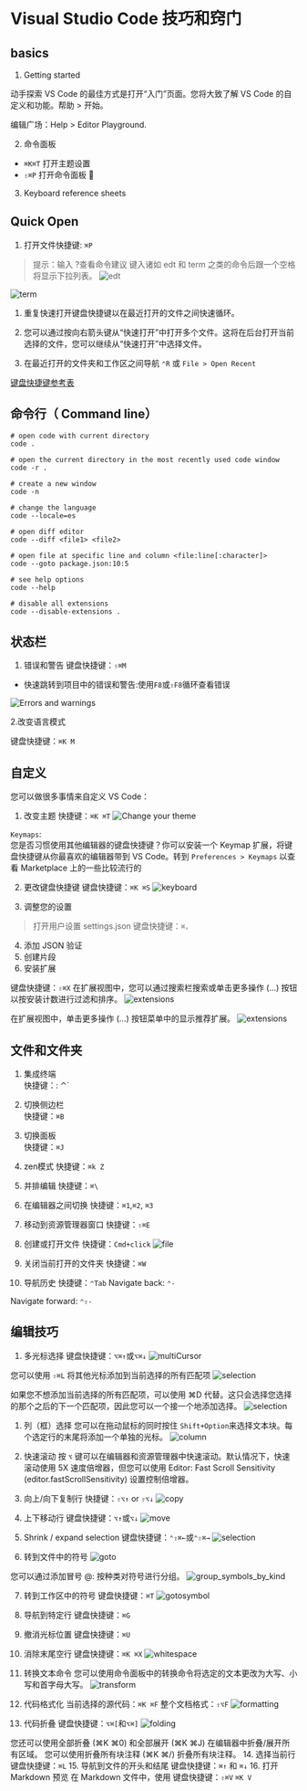 # Visual Studio Code 技巧和窍门

## basics

1. Getting started

动手探索 VS Code 的最佳方式是打开“入门”页面。您将大致了解 VS Code 的自定义和功能。帮助 > 开始。

编辑广场：Help > Editor Playground.

2. 命令面板

- `⌘K⌘T` 打开主题设置
- `⇧⌘P` 打开命令面板

3. Keyboard reference sheets

## Quick Open

1. 打开文件快捷键: `⌘P`

>提示：输入 ?查看命令建议
> 键入诸如 edt 和 term 之类的命令后跟一个空格将显示下拉列表。
![edt](assets/quick-open-command-dropdown.png)

![term](assets/term-quick-open.png)

1. 重复快速打开键盘快捷键以在最近打开的文件之间快速循环。

2. 您可以通过按向右箭头键从“快速打开”中打开多个文件。这将在后台打开当前选择的文件，您可以继续从“快速打开”中选择文件。

3. 在最近打开的文件夹和工作区之间导航 `⌃R` 或 `File > Open Recent`

[键盘快捷键参考表](chrome-extension://ikhdkkncnoglghljlkmcimlnlhkeamad/pdf-viewer/web/viewer.html?file=https%3A%2F%2Fcode.visualstudio.com%2Fshortcuts%2Fkeyboard-shortcuts-macos.pdf)

## 命令行（ Command line）

```shell
# open code with current directory
code .

# open the current directory in the most recently used code window
code -r .

# create a new window
code -n

# change the language
code --locale=es

# open diff editor
code --diff <file1> <file2>

# open file at specific line and column <file:line[:character]>
code --goto package.json:10:5

# see help options
code --help

# disable all extensions
code --disable-extensions .
```

## 状态栏

1. 错误和警告
键盘快捷键：`⇧⌘M`

- 快速跳转到项目中的错误和警告:使用`F8`或`⇧F8`循环查看错误

![Errors and warnings](assets/Errors_Warnings.gif)

2.改变语言模式

键盘快捷键：`⌘K M`

## 自定义

您可以做很多事情来自定义 VS Code：

1. 改变主题
快捷键：`⌘K ⌘T`
![Change your theme](assets/PreviewFileIconThemes.gif)

`Keymaps`:  
您是否习惯使用其他编辑器的键盘快捷键？你可以安装一个 Keymap 扩展，将键盘快捷键从你最喜欢的编辑器带到 VS Code。转到 `Preferences > Keymaps` 以查看 Marketplace 上的一些比较流行的

2. 更改键盘快捷键
键盘快捷键：`⌘K ⌘S`
![keyboard](assets/KeyboardShortcuts.gif)

3. 调整您的设置

> 打开用户设置 settings.json
键盘快捷键：`⌘，`

4. 添加 JSON 验证
5. 创建片段
6. 安装扩展

键盘快捷键：`⇧⌘X`
在扩展视图中，您可以通过搜索栏搜索或单击更多操作 (...) 按钮以按安装计数进行过滤和排序。
![extensions](assets/show-popular-extensions.png)

在扩展视图中，单击更多操作 (...) 按钮菜单中的显示推荐扩展。
![extensions](assets/show-recommended-extensions.png)

## 文件和文件夹

1. 集成终端  
快捷键：: ⌃\`
2. 切换侧边栏  
快捷键：`⌘B`
3. 切换面板  
快捷键：`⌘J`
4. zen模式
快捷键：`⌘k Z`
5. 并排编辑
快捷键：`⌘\`
6. 在编辑器之间切换
快捷键：`⌘1`,`⌘2`, `⌘3`
7. 移动到资源管理器窗口
快捷键：`⇧⌘E`
8. 创建或打开文件
快捷键：`Cmd+click`
![file](assets/create_open_file.gif)

9. 关闭当前打开的文件夹
快捷键：`⌘W`
10. 导航历史
快捷键：`⌃Tab`
Navigate back: `⌃-`

Navigate forward: `⌃⇧-`

## 编辑技巧

1. 多光标选择
键盘快捷键：`⌥⌘↑`或`⌥⌘↓`
![multiCursor](assets/multicursor.gif)

您可以使用 `⇧⌘L` 将其他光标添加到当前选择的所有匹配项
![selection](assets/add_cursor_current_selection.gif)

如果您不想添加当前选择的所有匹配项，可以使用 ⌘D 代替。这只会选择您选择的那个之后的下一个匹配项，因此您可以一个接一个地添加选择。
![selection](assets/add_cursor_current_selection_one_by_one.gif)

1. 列（框）选择
您可以在拖动鼠标的同时按住 `Shift+Option`来选择文本块。每个选定行的末尾将添加一个单独的光标。
![column](assets/column-select.gif)

2. 快速滚动
按 `⌥` 键可以在编辑器和资源管理器中快速滚动。默认情况下，快速滚动使用 5X 速度倍增器，但您可以使用 Editor: Fast Scroll Sensitivity (editor.fastScrollSensitivity) 设置控制倍增器。

3. 向上/向下复制行
快捷键：`⇧⌥↑` or `⇧⌥↓`
![copy](assets/copy_line_down.gif)

1. 上下移动行
键盘快捷键：`⌥↑`或`⌥↓`
![move](assets/move_line.gif)

5. Shrink / expand selection
键盘快捷键：`⌃⇧⌘←`或`⌃⇧⌘→`
![selection](assets/shrink_expand_selection.gif)

6. 转到文件中的符号
![goto](assets/find_by_symbol.gif)

您可以通过添加冒号 @: 按种类对符号进行分组。
![group_symbols_by_kind](assets/group_symbols_by_kind.png)

7. 转到工作区中的符号
键盘快捷键：`⌘T`
![gotosymbol](assets/go_to_symbol_in_workspace.png)

8. 导航到特定行
键盘快捷键：`⌘G`
9. 撤消光标位置
键盘快捷键：`⌘U`
10. 消除末尾空行
键盘快捷键：`⌘K ⌘X`
![whitespace](assets/trim_whitespace.gif)

11. 转换文本命令
您可以使用命令面板中的转换命令将选定的文本更改为大写、小写和首字母大写。
![transform](assets/transform-text-commands.png)

12. 代码格式化
当前选择的源代码：`⌘K ⌘F`
整个文档格式：`⇧⌥F`
![formatting](assets/code_formatting.gif)

13. 代码折叠
键盘快捷键：`⌥⌘[`和`⌥⌘]`
![folding](assets/code_folding.gif)

您还可以使用全部折叠 (⌘K ⌘0) 和全部展开 (⌘K ⌘J) 在编辑器中折叠/展开所有区域。
您可以使用折叠所有块注释 (⌘K ⌘/) 折叠所有块注释。
14. 选择当前行
键盘快捷键：`⌘L`
15. 导航到文件的开头和结尾
键盘快捷键：`⌘↑` 和 `⌘↓`
16. 打开 Markdown 预览
在 Markdown 文件中，使用
键盘快捷键：`⇧⌘V` `⌘K V`
